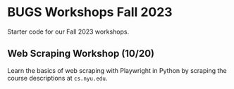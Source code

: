 # BUGS Workshops Fall 2023

Starter code for our Fall 2023 workshops.

## Web Scraping Workshop (10/20)

Learn the basics of web scraping with Playwright in Python by scraping the course descriptions at `cs.nyu.edu`.
